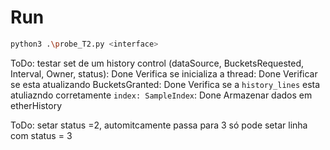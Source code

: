 # Run
```bash
python3 .\probe_T2.py <interface>
```

ToDo: testar set de um history control (dataSource, BucketsRequested, Interval, Owner, status): Done
    Verifica se inicializa a thread: Done
    Verificar se esta atualizando BucketsGranted: Done
    Verifica se a `history_lines` esta atuliazndo corretamente `index: SampleIndex`: Done
    Armazenar dados em etherHistory

ToDo:
    setar status =2, automitcamente passa para 3
    só pode setar linha com status = 3